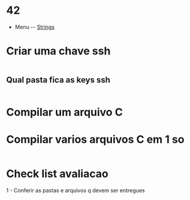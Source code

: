 # 42

- Menu
-- [Strings](./strings.md)

# Criar uma chave ssh

```
```
## Qual pasta fica as keys ssh
```
```
# Compilar um arquivo C

# Compilar varios arquivos C em 1 so

```
```

# Check list avaliacao

1 - Conferir as pastas e arquivos q devem ser entregues

